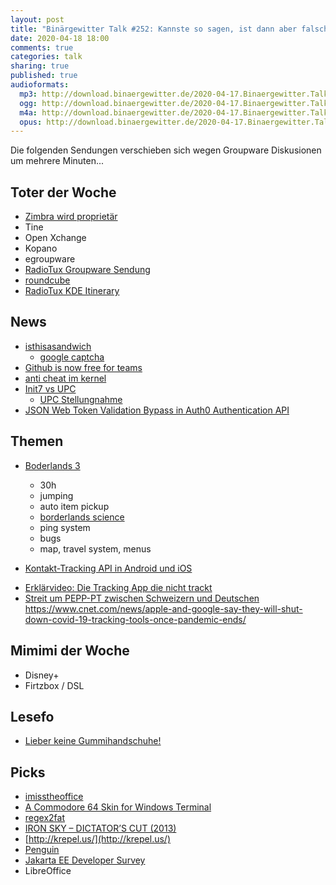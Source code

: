 ```yaml
---
layout: post
title: "Binärgewitter Talk #252: Kannste so sagen, ist dann aber falsch"
date: 2020-04-18 18:00
comments: true
categories: talk
sharing: true
published: true
audioformats:
  mp3: http://download.binaergewitter.de/2020-04-17.Binaergewitter.Talk.252.mp3
  ogg: http://download.binaergewitter.de/2020-04-17.Binaergewitter.Talk.252.ogg
  m4a: http://download.binaergewitter.de/2020-04-17.Binaergewitter.Talk.252.m4a
  opus: http://download.binaergewitter.de/2020-04-17.Binaergewitter.Talk.252.opus
---
```

Die folgenden Sendungen verschieben sich wegen Groupware Diskusionen um mehrere Minuten...


## Toter der Woche
- [Zimbra wird proprietär]( https://www.pro-linux.de/news/1/27946/zimbra-wird-propriet%C3%A4r.html )
- Tine
- Open Xchange
- Kopano
- egroupware
- [RadioTux Groupware Sendung]( https://www.radiotux.de/index.php?/archives/876-RadioTux-Sendung-Zarafa.html )
- [roundcube](https://roundcube.net/ )
- [RadioTux KDE Itinerary]( https://www.radiotux.de/index.php?/archives/8058-RadioTux-Sendung-Februar-2020.html )

## News

- [isthisasandwich]( https://isthisasandwich.netlify.com/ )
  * [google captcha]( https://twitter.com/scottjenson/status/1247614937406398464 )
- [Github is now free for teams]( https://github.blog/2020-04-14-github-is-now-free-for-teams/ )
- [anti cheat im kernel]( https://na.leagueoflegends.com/en-us/news/dev/dev-null-anti-cheat-kernel-driver/ )
- [Init7 vs UPC]( https://drive.google.com/file/d/1F3rD_YW9DkAgFKVDsBNZyhuQTS0DLcTg/view )
  * [UPC Stellungnahme]( https://magazin.upc.ch/en/media-2/stellungnahme_init7_upc/ )
- [JSON Web Token Validation Bypass in Auth0 Authentication API]( https://insomniasec.com/blog/auth0-jwt-validation-bypass )


## Themen
- [Boderlands 3]( https://borderlands.com/en-US/shop/borderlands-3-standard-edition/ )
  * 30h
  * jumping
  * auto item pickup
  * [borderlands science]( https://borderlands.com/en-US/news/2020-04-07-borderlands-science/ )
  * ping system
  * bugs
  * map, travel system, menus
  
- [Kontakt-Tracking API in Android und iOS]( https://www.heise.de/newsticker/meldung/Coronavirus-Kontaktverfolgung-wird-Teil-von-Android-und-iOS-4702166.html )
 * [Erklärvideo: Die Tracking App die nicht trackt]( https://twitter.com/jschieb/status/1251210851526291457 )
 * [Streit um PEPP-PT zwischen Schweizern und Deutschen]( https://www.bzbasel.ch/leben/digital/eklat-bei-europaeischer-corona-app-deutsche-schmeissen-schweizer-loesung-raus-137675176 )
 https://www.cnet.com/news/apple-and-google-say-they-will-shut-down-covid-19-tracking-tools-once-pandemic-ends/

## Mimimi der Woche
- Disney+  
- Firtzbox / DSL

## Lesefo
- [Lieber keine Gummihandschuhe!](https://twitter.com/FlyingDok/status/1246699586862841858 )

## Picks 
- [imisstheoffice](https://imisstheoffice.eu/)
- [A Commodore 64 Skin for Windows Terminal](https://github.com/KillerFeature/WT64)
- [regex2fat](https://github.com/8051Enthusiast/regex2fat)
- [IRON SKY – DICTATOR’S CUT (2013)]( https://ironsky.net/quarantine-relief-program/dictators-cut/ )
- [http://krepel.us/](http://krepel.us/)
- [Penguin](https://www.instagram.com/p/B_FbOhRgnjU/ )
- [Jakarta EE Developer Survey]( https://blogs.oracle.com/theaquarium/2020-jakarta-ee-developer-survey-available?utm_content=126713520&utm_medium=social&utm_source=twitter&hss_channel=tw-939323243076259842 )
- LibreOffice
